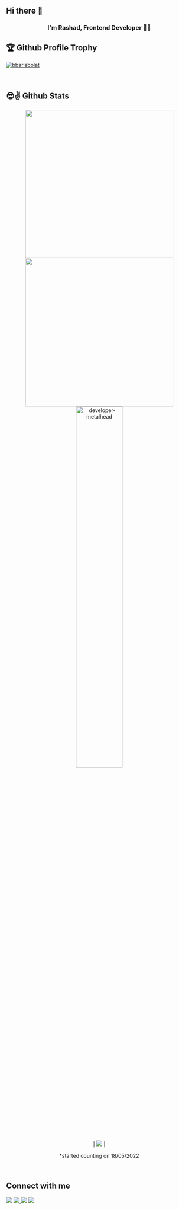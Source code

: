 ## Hi there 👋

### <div align="center"> **I'm Rashad, Frontend Developer** 👨‍💻</div>  

## 🏆 Github Profile Trophy

<p align="left"> <a href="https://github.com/mammadovrashad/github-profile-trophy"><img src="https://github-profile-trophy.vercel.app/?username=mammadovrashad&margin-w=15" alt="bbarisbolat" /></a> </p>

<br>

## 😎✌ Github Stats  

<div align=center>
  <img width="400" src="https://github-readme-stats.vercel.app/api?username=mammadovrashad&theme=tokyonight&show_icons=true&hide_border=true&count_private=true" />
  <img width="400"  src="https://github-readme-streak-stats.herokuapp.com?user=mammadovrashad&theme=tokyonight&hide_border=true" />
  <img align="left"><img width="50%" src="https://github-readme-stats.vercel.app/api/top-langs?username=mammadovrashad&show_icons=true&theme=tokyonight&layout=compact" alt="developer-metalhead" />  

</div>
<br>


<div align=center>
  
  | ![](https://komarev.com/ghpvc/?username=mammadovrashad&color=blue) |
 
  *started counting on 18/05/2022
  
</div> 

<br/>  

## Connect with me  
<p align = "center">


[<img src="https://img.shields.io/badge/linkedin-%230077B5.svg?&style=for-the-badge&logo=linkedin&logoColor=white" />](https://www.linkedin.com/in/rashad-mammadov-3b825b216/) 
<a href="mailto:rashadmammadovasoiu@gmail.com">
  <img src="https://img.shields.io/badge/Gmail-D14836?style=for-the-badge&logo=gmail&logoColor=white" />
</a>
[<img src="https://img.shields.io/badge/medium-%2312100E.svg?&style=for-the-badge&logo=medium&logoColor=white&color=black" />](https://medium.com/@talehg2932)
[<img src="https://img.shields.io/badge/Instagram-E4405F?style=for-the-badge&logo=instagram&logoColor=white" />](https://www.instagram.com/rashad__mamedoff/)
</p>
</p>  
